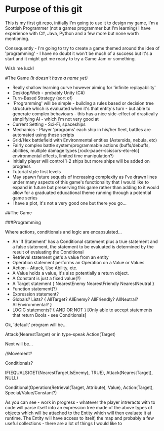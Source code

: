 # Purpose of this git
This is my first git repo, initially I'm going to use it to design my game, I'm a Scottish Programmer (not a games programmer but I'm learning) I have experience with C#, Java, Python and a few more but none worth mentioning.

Consequently - I'm going to try to create a game themed around the idea of 'programming' - I have no doubt it won't be much of a success but it's a start and it might get me ready to try a Game Jam or something.

Wish me luck!


#The Game
_(It doesn't have a name yet)_

* Really shallow learning curve however aiming for 'infinite replayability'
* Desktop/Web - probably Unity (C#)
* Turn-Based Strategy (sort of)
* 'Programming' will be simple - building a rules based or decision tree structure which is evaluated when it's that entity's turn - but able to generate complex behaviours - this has a nice side-effect of drastically simplifying AI - which i'm not very good at
* Current Setting - Sci-Fi, spaceships
* Mechanics - Player 'programs' each ship in his/her fleet, battles are automated using these scripts
* Grid/Hex battlefield with Environmental entities (Asteroids, nebula, etc)
* Fairly complex battle system/programmable actions (buffs/debuffs, abilities, multiple damage types [rock-paper-scissors-etc-etc] environmental effects, limited time manipulation?)
* Initially player will control 1-2 ships but more ships will be added on progress
* Tutorial style first levels
* May spawn future sequels of increasing complexity as I've drawn lines under many aspects of this game's functionality that I would like to expand in future but preserving this game rather than adding to it would allow for a graduated educational theme running through a potential game series
* I have a plot, it's not a very good one but there you go...


##The Game



###Programming

Where actions, conditionals and logic are encapsulated...
* An 'If Statement' has a Conditional statement plus a true statement and a false statement, the statement to be evaluated is determined by the result of evaluating the Conditional
* Retrieval statement get's a value from an entity
* Operation statement performs an Operation on a Value or Values
* Action - Attack, Use Ability, etc.
* A Value holds a value, it's also potentially a return object.
* A Constant is just a fixed value(?)
* A Target statement {
NearestEnemy
NearestFriendly
NearestNeutral
}
* Function statement(?)
* Expression statement?
* Globals? Lists? {
AllTarget?
AllEnemy?
AllFriendly?
AllNeutral?
AllEnvironmental?
}
* LOGIC statements?
{
AND
OR
NOT
}
[Only able to accept statements that return Bools - see Conditionals]

Ok, 'default' program will be...

Attack(NearestTarget) or in type-speak Action(Target)

Next will be...

//Movement?

Conditionals? 

IF(EQUALS(GET(NearestTarget,IsEnemy), TRUE), Attack(NearestTarget), NULL)

Conditional(Operation(Retrieval(Target, Attribute), Value), Action(Target), Special/Value/Constant?)


As you can see - work in progress - whatever the player intreracts with to code will parse itself into an expression tree made of the above types of objects which will be attached to the Entity which will then evaluate it at runtime. The Entity will have access to itself, the map and probably a few useful collections - there are a lot of things I would like to 
